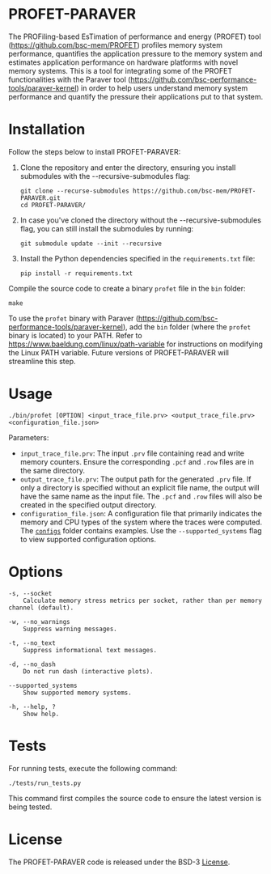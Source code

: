 # PROFET-PARAVER

The PROFiling-based EsTimation of performance and energy (PROFET) tool (https://github.com/bsc-mem/PROFET) profiles memory system performance, quantifies the application pressure to the memory system and estimates application performance on hardware platforms with novel memory systems. This is a tool for integrating some of the PROFET functionalities with the Paraver tool (https://github.com/bsc-performance-tools/paraver-kernel) in order to help users understand memory system performance and quantify the pressure their applications put to that system.


# Installation

Follow the steps below to install PROFET-PARAVER:

1. Clone the repository and enter the directory, ensuring you install submodules with the --recursive-submodules flag:

	```
	git clone --recurse-submodules https://github.com/bsc-mem/PROFET-PARAVER.git
	cd PROFET-PARAVER/
	```

2. In case you've cloned the directory without the --recursive-submodules flag, you can still install the submodules by running:

	```git submodule update --init --recursive```

3. Install the Python dependencies specified in the `requirements.txt` file:

	```pip install -r requirements.txt```

Compile the source code to create a binary `profet` file in the `bin` folder:

	make

To use the `profet` binary with Paraver (https://github.com/bsc-performance-tools/paraver-kernel), add the `bin` folder (where the `profet` binary is located) to your PATH. Refer to https://www.baeldung.com/linux/path-variable for instructions on modifying the Linux PATH variable. Future versions of PROFET-PARAVER will streamline this step.


# Usage

	./bin/profet [OPTION] <input_trace_file.prv> <output_trace_file.prv> <configuration_file.json>

Parameters:

 - `input_trace_file.prv`: The input `.prv` file containing read and write memory counters. Ensure the corresponding `.pcf` and `.row` files are in the same directory.
 - `output_trace_file.prv`: The output path for the generated `.prv` file. If only a directory is specified without an explicit file name, the output will have the same name as the input file. The `.pcf` and `.row` files will also be created in the specified output directory.
 - `configuration_file.json`: A configuration file that primarily indicates the memory and CPU types of the system where the traces were computed. The [`configs`](configs/) folder contains examples. Use the `--supported_systems` flag to view supported configuration options.


# Options

	-s, --socket
		Calculate memory stress metrics per socket, rather than per memory channel (default).
		
	-w, --no_warnings
		Suppress warning messages.
		
	-t, --no_text
		Suppress informational text messages.
		
	-d, --no_dash
		Do not run dash (interactive plots).
		
	--supported_systems
		Show supported memory systems.
		
	-h, --help, ?
		Show help.


# Tests

For running tests, execute the following command:

	./tests/run_tests.py

This command first compiles the source code to ensure the latest version is being tested.


# License

The PROFET-PARAVER code is released under the BSD-3 [License](LICENSE.txt).
